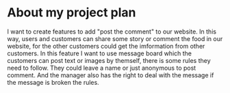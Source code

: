 # About my project plan
I want to create features to add "post the comment" to our website. In this way, users and customers can share some story or comment the food in our website, for the other customers could get the imformation from other customers. In this feature I want to use message board which the customers can post text or images by themself, there is some rules they need to follow. They could leave a name or just anonymous to post comment. And the manager also has the right to deal with the message if the message is broken the rules.